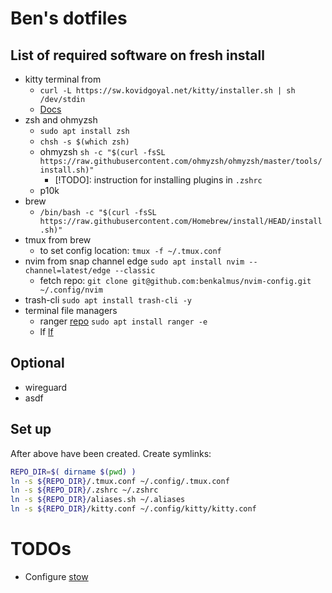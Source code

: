 # Ben's dotfiles

## List of required software on fresh install

- kitty terminal from
  - `curl -L https://sw.kovidgoyal.net/kitty/installer.sh | sh /dev/stdin`
  - [Docs](https://sw.kovidgoyal.net/kitty/overview)
- zsh and ohmyzsh
  - `sudo apt install zsh`
  - `chsh -s $(which zsh)`
  - ohmyzsh `sh -c "$(curl -fsSL https://raw.githubusercontent.com/ohmyzsh/ohmyzsh/master/tools/install.sh)"`
    - [!TODO]: instruction for installing plugins in `.zshrc`
  - p10k
- brew
  - `/bin/bash -c "$(curl -fsSL https://raw.githubusercontent.com/Homebrew/install/HEAD/install.sh)"`
- tmux from brew
  - to set config location: `tmux -f ~/.tmux.conf`
- nvim from snap channel edge `sudo apt install nvim --channel=latest/edge --classic`
  - fetch repo: `git clone git@github.com:benkalmus/nvim-config.git ~/.config/nvim`
- trash-cli `sudo apt install trash-cli -y`
- terminal file managers
  - ranger [repo](https://github.com/ranger/ranger) `sudo apt install ranger -e`
  - lf [lf](https://github.com/gokcehan/lf/releases)

## Optional

- wireguard
- asdf

## Set up

After above have been created.
Create symlinks:

```sh
REPO_DIR=$( dirname $(pwd) )
ln -s ${REPO_DIR}/.tmux.conf ~/.config/.tmux.conf
ln -s ${REPO_DIR}/.zshrc ~/.zshrc
ln -s ${REPO_DIR}/aliases.sh ~/.aliases
ln -s ${REPO_DIR}/kitty.conf ~/.config/kitty/kitty.conf

```

# TODOs

- Configure [stow](https://www.gnu.org/software/stow/manual/stow.html)
